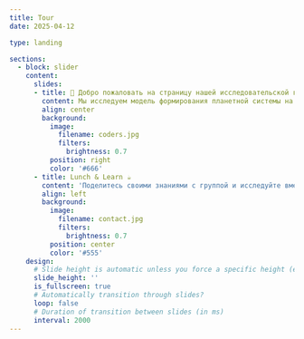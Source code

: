 ```yaml
---
title: Tour
date: 2025-04-12

type: landing

sections:
  - block: slider
    content:
      slides:
      - title: 👋 Добро пожаловать на страницу нашей исследовательской группы.
        content: Мы исследуем модель формирования планетной системы на основе теоретического анализа и численного моделирования.
        align: center
        background:
          image:
            filename: coders.jpg
            filters:
              brightness: 0.7
          position: right
          color: '#666'
      - title: Lunch & Learn ☕️
        content: 'Поделитесь своими знаниями с группой и исследуйте вместе новые захватывающие темы!'
        align: left
        background:
          image:
            filename: contact.jpg
            filters:
              brightness: 0.7
          position: center
          color: '#555'
    design:
      # Slide height is automatic unless you force a specific height (e.g. '400px')
      slide_height: ''
      is_fullscreen: true
      # Automatically transition through slides?
      loop: false
      # Duration of transition between slides (in ms)
      interval: 2000
---
```

